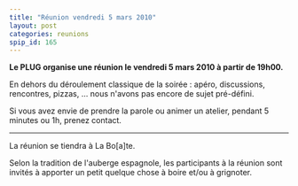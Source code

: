 ```yaml
---
title: "Réunion vendredi 5 mars 2010"
layout: post
categories: reunions
spip_id: 165
---
```

**Le PLUG organise une réunion le vendredi 5 mars 2010 à partir de 19h00.**

En dehors du déroulement classique de la soirée : apéro, discussions, rencontres, pizzas, … nous n'avons pas encore de sujet pré-défini.

Si vous avez envie de prendre la parole ou animer un atelier, pendant 5 minutes ou 1h, prenez contact.

----
La réunion se tiendra à La Bo\[a\]te.

Selon la tradition de l'auberge espagnole, les participants à la réunion sont invités à apporter un petit quelque chose à boire et/ou à grignoter.